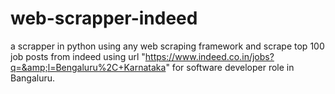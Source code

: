 # web-scrapper-indeed
a scrapper in python using any web scraping framework and scrape top 100 job posts from indeed  using url "https://www.indeed.co.in/jobs?q=&amp;l=Bengaluru%2C+Karnataka" for software developer role in Bangaluru.
